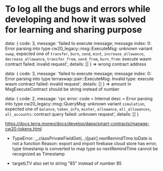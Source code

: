 # To log all the bugs and errors while developing and how it was solved for learning and sharing purpose

data: {
    code: 3,
    message: 'failed to execute message; message index: 0: Error parsing into type cw20_legacy::msg::ExecuteMsg: unknown variant `swap`, expected one of `transfer`, `burn`, `send`, `mint`, `increase_allowance`, `decrease_allowance`, `transfer_from`, `send_from`, `burn_from`: execute wasm contract failed: invalid request',
    details: []
} => wrong contract address

data: {
    code: 3,
    message: 'failed to execute message; message index: 0: Error parsing into type terraswap::pair::ExecuteMsg: Invalid type: execute wasm contract failed: invalid request',
    details: []
} => amount in MsgExecuteContract should be string instead of number

data: {
    code: 2,
    message: 'rpc error: code = Internal desc = Error parsing into type cw20_legacy::msg::QueryMsg: unknown variant `simulation`, expected one of `balance`, `token_info`, `minter`, `allowance`, `all_allowances`, `all_accounts`: contract query failed: unknown request',
    details: []
}

https://docs.terra.money/docs/develop/dapp/smart-contracts/manage-cw20-tokens.html


- TypeError: __classPrivateFieldGet(...)[pair].nextRemindTime.toDate is not a function
Reason: export and import firebase cloud store has error, type timestamp is converted to map type so nextRemindTime cannot be recognized as Timestamp

- targetLTV also set to string "85" instead of number 85